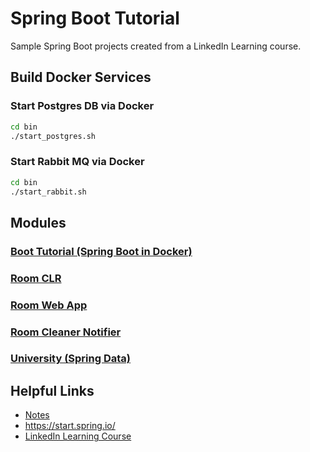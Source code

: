 # Spring Boot Tutorial

Sample Spring Boot projects created from a LinkedIn Learning course.


## Build Docker Services
### Start Postgres DB via Docker
```bash
cd bin
./start_postgres.sh
```

### Start Rabbit MQ via Docker
```bash
cd bin
./start_rabbit.sh
```

## Modules
### [Boot Tutorial (Spring Boot in Docker)](boot-tutorial/README.md)
### [Room CLR](room-clr/README.md)
### [Room Web App](room-web-app/README.md)
### [Room Cleaner Notifier](room-cleaner-notifier/README.md)
### [University (Spring Data)](university/README.md)

## Helpful Links
- [Notes](notes/misc-notes.md)
- https://start.spring.io/
- [LinkedIn Learning Course](https://www.linkedin.com/learning/spring-boot-2-0-essential-training-2/configuring-embedded-tomcat?u=2079044)